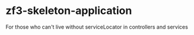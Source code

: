 # zf3-skeleton-application
For those who can't live without serviceLocator in controllers and services
